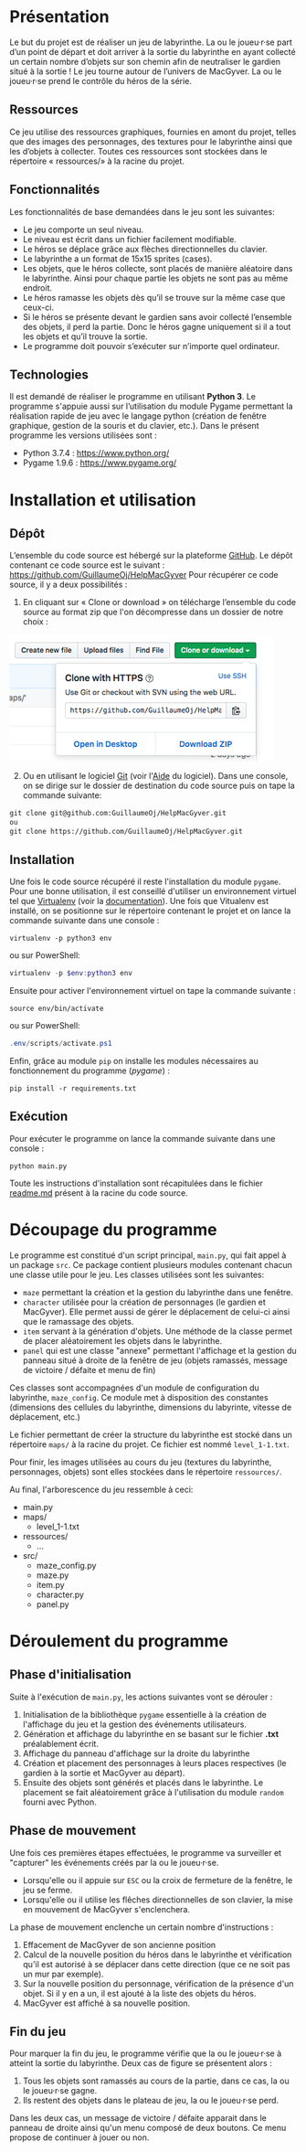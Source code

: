 # Présentation
Le but du projet est de réaliser un jeu de labyrinthe. La ou le joueu·r·se part d’un point de départ et doit arriver à la sortie du labyrinthe en ayant collecté un certain nombre d’objets sur son chemin afin de neutraliser le gardien situé à la sortie !
Le jeu tourne autour de l’univers de MacGyver. La ou le joueu·r·se prend le contrôle du héros de la série.

## Ressources
Ce jeu utilise des ressources graphiques, fournies en amont du projet, telles que des images des personnages, des textures pour le labyrinthe ainsi que les d’objets à collecter. Toutes ces ressources sont stockées dans le répertoire « ressources/» à la racine du projet.

## Fonctionnalités
Les fonctionnalités de base demandées dans le jeu sont les suivantes:
- Le jeu comporte un seul niveau.
- Le niveau est écrit dans un fichier facilement modifiable.
- Le héros se déplace grâce aux flèches directionnelles du clavier.
- Le labyrinthe a un format de 15x15 sprites (cases).
- Les objets, que le héros collecte, sont placés de manière aléatoire dans le labyrinthe. Ainsi pour chaque partie les objets ne sont pas au même endroit.
- Le héros ramasse les objets dès qu’il se trouve sur la même case que ceux-ci.
- Si le héros se présente devant le gardien sans avoir collecté l’ensemble des objets, il perd la partie. Donc le héros gagne uniquement si il a tout les objets et qu’il trouve la sortie.
- Le programme doit pouvoir s’exécuter sur n’importe quel ordinateur.

## Technologies
Il est demandé de réaliser le programme en utilisant **Python 3**.
Le programme s'appuie aussi sur l’utilisation du module Pygame permettant la réalisation rapide de jeu avec le langage python (création de fenêtre graphique, gestion de la souris et du clavier, etc.).
Dans le présent programme les versions utilisées sont :
- Python 3.7.4 : https://www.python.org/
- Pygame 1.9.6 : https://www.pygame.org/

# Installation et utilisation

## Dépôt
L’ensemble du code source est hébergé sur la plateforme [GitHub](http://github.com). Le dépôt contenant ce code source est le suivant : https://github.com/GuillaumeOj/HelpMacGyver
Pour récupérer ce code source, il y a deux possibilités :
1. En cliquant sur « Clone or download » on télécharge l’ensemble du code source au format zip que l'on décompresse dans un dossier de notre choix :

![Clone or Download source code](img/CloneDownloadSourceCode.png)

2. Ou en utilisant le logiciel [Git](https://git-scm.com/) (voir l'[Aide](https://git-scm.com/doc) du logiciel). Dans une console, on se dirige sur le dossier de destination du code source puis on tape la commande suivante:
```
git clone git@github.com:GuillaumeOj/HelpMacGyver.git
ou
git clone https://github.com/GuillaumeOj/HelpMacGyver.git
```

## Installation
Une fois le code source récupéré il reste l'installation du module `pygame`.
Pour une bonne utilisation, il est conseillé d'utiliser un environnement virtuel tel que [Virtualenv](https://github.com/pypa/virtualenv) (voir la [documentation](https://virtualenv.pypa.io/en/latest/#)).
Une fois que Vitualenv est installé, on se positionne sur le répertoire contenant le projet et on lance la commande suivante dans une console :
```
virtualenv -p python3 env
```
ou sur PowerShell:
```powershell
virtualenv -p $env:python3 env
```
Ensuite pour activer l'environnement virtuel on tape la commande suivante :
```
source env/bin/activate
```
ou sur PowerShell:
```powershell
.env/scripts/activate.ps1
```
Enfin, grâce au module `pip` on installe les modules nécessaires au fonctionnement du programme (*pygame*) :
```
pip install -r requirements.txt
```

## Exécution
Pour exécuter le programme on lance la commande suivante dans une console :
```
python main.py
```
Toute les instructions d'installation sont récapitulées dans le fichier [readme.md](../readme.md) présent à la racine du code source.

# Découpage du programme
Le programme est constitué d'un script principal, `main.py`, qui fait appel à un package `src`.
Ce package contient plusieurs modules contenant chacun une classe utile pour le jeu. Les classes utilisées sont les suivantes:
- `maze` permettant la création et la gestion du labyrinthe dans une fenêtre.
- `character` utilisée pour la création de personnages (le gardien et MacGyver). Elle permet aussi de gérer le déplacement de celui-ci ainsi que le ramassage des objets.
- `item` servant à la génération d'objets. Une méthode de la classe permet de placer aléatoirement les objets dans le labyrinthe.
- `panel` qui est une classe "annexe" permettant l'affichage et la gestion du panneau situé à droite de la fenêtre de jeu (objets ramassés, message de victoire / défaite et menu de fin)

Ces classes sont accompagnées d'un module de configuration du labyrinthe, `maze_config`. Ce module met à disposition des constantes (dimensions des cellules du labyrinthe, dimensions du labyrinte, vitesse de déplacement, etc.)

Le fichier permettant de créer la structure du labyrinthe est stocké dans un répertoire `maps/` à la racine du projet. Ce fichier est nommé `level_1-1.txt`.

Pour finir, les images utilisées au cours du jeu (textures du labyrinthe, personnages, objets) sont elles stockées dans le répertoire `ressources/`.

Au final, l'arborescence du jeu ressemble à ceci:
- main.py
- maps/
    - level_1-1.txt
- ressources/
    - ...
- src/
    - maze_config.py
    - maze.py
    - item.py
    - character.py
    - panel.py

# Déroulement du programme
## Phase d'initialisation
Suite à l'exécution de `main.py`, les actions suivantes vont se dérouler :

1. Initialisation de la bibliothèque `pygame` essentielle à la création de l'affichage du jeu et la gestion des événements utilisateurs.
2. Génération et affichage du labyrinthe en se basant sur le fichier **.txt** préalablement écrit.
3. Affichage du panneau d'affichage sur la droite du labyrinthe
4. Création et placement des personnages à leurs places respectives (le gardien à la sortie et MacGyver au départ).
5. Ensuite des objets sont générés et placés dans le labyrinthe. Le placement se fait aléatoirement grâce à l'utilisation du module `random` fourni avec Python.


## Phase de mouvement
Une fois ces premières étapes effectuées, le programme va surveiller et "capturer" les événements créés par la ou le joueu·r·se.
- Lorsqu'elle ou il appuie sur `ESC` ou la croix de fermeture de la fenêtre, le jeu se ferme.
- Lorsqu'elle ou il utilise les flêches directionnelles de son clavier, la mise en mouvement de MacGyver s'enclenchera.

La phase de mouvement enclenche un certain nombre d'instructions :
1. Effacement de MacGyver de son ancienne position
2. Calcul de la nouvelle position du héros dans le labyrinthe et vérification qu'il est autorisé à se déplacer dans cette direction (que ce ne soit pas un mur par exemple).
3. Sur la nouvelle position du personnage, vérification de la présence d'un objet. Si il y en a un, il est ajouté à la liste des objets du héros.
4. MacGyver est affiché à sa nouvelle position.

## Fin du jeu
Pour marquer la fin du jeu, le programme vérifie que la ou le joueu·r·se à atteint la sortie du labyrinthe. Deux cas de figure se présentent alors :
1. Tous les objets sont ramassés au cours de la partie, dans ce cas, la ou le joueu·r·se gagne.
2. Ils restent des objets dans le plateau de jeu, la ou le joueu·r·se perd.

Dans les deux cas, un message de victoire / défaite apparait dans le panneau de droite ainsi qu'un menu composé de deux boutons. Ce menu propose de continuer à jouer ou non.